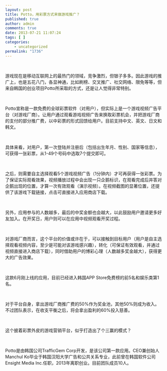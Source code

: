 ```yaml
---
layout: post
title: Potto，用彩票方式来做游戏推广？
published: true
author: admin
comments: true
date: 2013-07-21 11:07:24
tags: [ ]
categories:
    - uncategorized
permalink: "1736"
---
```

 

游戏现在是移动互联网上的最热门的领域，竞争激烈，但银子多多。因此游戏的推广上，也是五花八门，各显神通，比如刷榜、交叉推广、社交网络、限免等等，但来自韩国的创业项目Potto所采取的方式，还是让人觉得非常特别。

&nbsp;

Potto宣称是一款免费的全球彩票软件（对用户），但实际上是一个游戏视频广告平台（对游戏厂商）。让用户通过观看游戏视频广告来换取彩票机会，并把游戏厂商的支付的部分推广费，以中彩票的形式回馈给用户。目前支持中文、英文、日文和韩文。

&nbsp;

具体来看，对用户，第一次登陆并注册后（包括出生年月、性别、国家等信息），可获得一张彩票，从1-49个号码中选取7个提交即可。

&nbsp;

之后，则需要自主选择观看5个游戏视频广告（1分钟内）才可再获得一张彩票。为了保证实际观看效果，视频播放过程中会出现一只企鹅标识，在观看完成后并答对企鹅出现的位置，才算一次有效观看（演示视频）。在视频截图的显著位置，还提供了该游戏下载链接，点击可直接进入应用商店下载。

&nbsp;

另外，应用参与的人数越多，最后的中奖金额也会越大，以此鼓励用户邀请更多好友加入。在开奖日，用户则可以在应用中视频观看开奖过程。

&nbsp;

对游戏厂商而言，这个平台的价值或许在于，可以接触到目标用户（用户是自主选择观看视频内容，至少是可能对该游戏感兴趣），转化（可保证有效观看，并通过视频直接进入商店下载），同时借助用户的博彩心理（人数越多奖金越大），获得更大的广告效果。

&nbsp;

这款6月刚上线的应用，目前已经进入韩国APP Store免费榜的前5名和娱乐类第1名。

&nbsp;

对于平台自身，拿出游戏厂商推广费的50%作为奖金池，其他50%则成为收入。不过团队表示，在收支平衡之后，将会拿出盈利的60%投入慈善。

&nbsp;

这个披着彩票外皮的游戏营销平台，似乎打造出了个三赢的模式？

&nbsp;

Potto是由韩国公司TrafficGem Corp开发，是该公司第一款应用。CEO兼创始人Manchul Ko毕业于韩国汉阳大学广告和公共关系专业，此前曾在韩国软件公司Ensight Media Inc.任职，2013年离职创业。目前团队成员10人。

&nbsp;



&nbsp;

&nbsp;